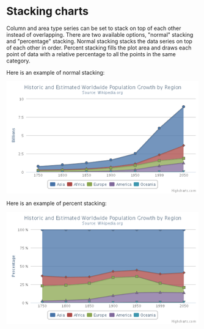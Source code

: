 Stacking charts
===============

Column and area type series can be set to stack on top of each other instead of overlapping. There are two available options, "normal" stacking and "percentage" stacking. Normal stacking stacks the data series on top of each other in order. Percent stacking fills the plot area and draws each point of data with a relative percentage to all the points in the same category.

Here is an example of normal stacking:

![stacking_normal.png](stacking_normal.png)

Here is an example of percent stacking:

![stacking_percent.png](stacking_percent.png)